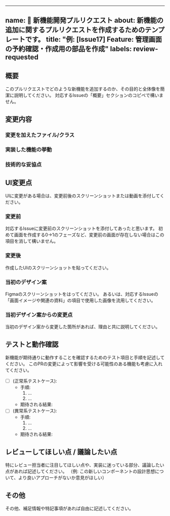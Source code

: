 
---
name: 🚀 新機能開発プルリクエスト
about: 新機能の追加に関するプルリクエストを作成するためのテンプレートです。
title: "例: [Issue17] Feature: 管理画面の予約確認・作成用の部品を作成"
labels: review-requested
---
<!-- 対応しているIssueがFeature以外だった場合は、このテンプレートに参考にする程度でかまいません。 -->


<!-- 必須 -->
## 概要
このプルリクエストでどのような新機能を追加するのか、その目的と全体像を簡潔に説明してください。
対応するIssueの「概要」セクションのコピペで構いません。

## 変更内容

### 変更を加えたファイル/クラス

### 実装した機能の挙動

### 技術的な妥協点


<!-- UIに変更があれば必須 -->
## UI変更点
UIに変更がある場合は、変更前後のスクリーンショットまたは動画を添付してください。

### 変更前
対応するIssueに変更前のスクリーンショットを添付してあったと思います。
初めて画面を作成する0→1のフェーズなど、変更前の画面が存在しない場合はこの項目を消して構いません。

### 変更後
作成したUIのスクリーンショットを貼ってください。

### 当初のデザイン案
Figmaのスクリーンショットをはってください。
あるいは、対応するIssueの「画面イメージや関連の資料」の項目で使用した画像を流用してください。

### 当初デザイン案からの変更点
当初のデザイン案から変更した箇所があれば、理由と共に説明してください。


<!-- 推奨 -->
## テストと動作確認
新機能が期待通りに動作することを確認するためのテスト項目と手順を記述してください。
このPRの変更によって影響を受ける可能性のある機能も考慮に入れてください。
- [ ] (正常系テストケース):
    - 手順:
        1. ...
        2. ...
    - 期待される結果:
- [ ] (異常系テストケース):
    - 手順:
        1. ...
        2. ...
    - 期待される結果:


<!-- 任意 -->
## レビューしてほしい点 / 議論したい点
特にレビュー担当者に注目してほしい点や、実装に迷っている部分、議論したい点があれば記述してください。
（例: この新しいコンポーネントの設計思想について、より良いアプローチがないか意見がほしい）

## その他
その他、補足情報や特記事項があれば自由に記述してください。